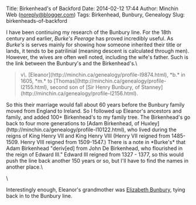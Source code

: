 Title: Birkenhead's of Backford
Date: 2014-02-12 17:44
Author: Minchin Web (noreply@blogger.com)
Tags: Birkenhead, Bunbury, Genealogy
Slug: birkenheads-of-backford

I have been continuing my research of the Bunbury line. For the 18th
century and earlier, *Burke's Peerage* has proved incredibly useful. As
*Burke's* is serves mainly for showing how someone inherited their title
or lands, it tends to be patrilinial (meaning descent is calculated
through men). However, the wives are often well noted, including the
wife's father. Such is the link between the Bunbury's and the
Birkenhead's.\

> </p>
> <p>
> v\. [Eleanor](http://minchin.ca/genealogy/profile-I9874.html), *b.* in
> 1605, *m.* to [Thomas](http://minchin.ca/genealogy/profile-I2155.html),
> second son of [Sir Henry Bunbury, of
> Stanney](http://minchin.ca/genealogy/profile-I2156.html).

</p>
So this their marriage would fall about 60 years before the Bunbury
family moved from England to Ireland. So I followed up Eleanor's
ancestors and family, and added 100+ Birkenhead's to my family tree. The
Birkenhead's go back to four more generations to [Adam Birkenhead, of
Huxley](http://minchin.ca/genealogy/profile-I10122.html), who lived
during the reigns of King Henry VII and King Henry VIII (Henry VII
reigned from 1485-1509. Henry VIII reigned from 1509-1547.) There is a
note in *Burke's* that Adam Birkenhead "deriv[ed] from John De
Birkenhead, who flourished in the reign of Edward III." Edward III
reigned from 1327 - 1377, so this would push the line back another 150
years or so, but I'll have to find the names in another place.\

\

Interestingly enough, Eleanor's grandmother was [Elizabeth
Bunbury](http://minchin.ca/genealogy/profile-I9867.html), tying back in
to the Bunbury line.

